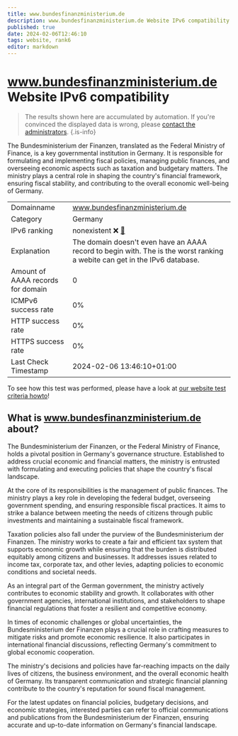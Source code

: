 ```yaml
---
title: www.bundesfinanzministerium.de
description: www.bundesfinanzministerium.de Website IPv6 compatibility
published: true
date: 2024-02-06T12:46:10
tags: website, rank6
editor: markdown
---
```


# www.bundesfinanzministerium.de Website IPv6 compatibility

> The results shown here are accumulated by automation. If you're convinced the displayed data is wrong, please [contact the administrators](/howto/chat). 
{.is-info}

The Bundesministerium der Finanzen, translated as the Federal Ministry of Finance, is a key governmental institution in Germany. It is responsible for formulating and implementing fiscal policies, managing public finances, and overseeing economic aspects such as taxation and budgetary matters. The ministry plays a central role in shaping the country's financial framework, ensuring fiscal stability, and contributing to the overall economic well-being of Germany.


|   |   |
| - | - |
| Domainname | www.bundesfinanzministerium.de
| Category | Germany |
| IPv6 ranking | nonexistent :x: [🔗](/howto/ranking) |
| Explanation | The domain doesn't even have an AAAA record to begin with. The is the worst ranking a webite can get in the IPv6 database. |
| Amount of AAAA records for domain | 0 |
| ICMPv6 success rate | 0%|
| HTTP success rate | 0% |
| HTTPS success rate | 0% |
| Last Check Timestamp | 2024-02-06 13:46:10+01:00 |

To see how this test was performed, please have a look at [our website test criteria howto](/howto/testcriteria/website)!


## What is www.bundesfinanzministerium.de about?
The Bundesministerium der Finanzen, or the Federal Ministry of Finance, holds a pivotal position in Germany's governance structure. Established to address crucial economic and financial matters, the ministry is entrusted with formulating and executing policies that shape the country's fiscal landscape.

At the core of its responsibilities is the management of public finances. The ministry plays a key role in developing the federal budget, overseeing government spending, and ensuring responsible fiscal practices. It aims to strike a balance between meeting the needs of citizens through public investments and maintaining a sustainable fiscal framework.

Taxation policies also fall under the purview of the Bundesministerium der Finanzen. The ministry works to create a fair and efficient tax system that supports economic growth while ensuring that the burden is distributed equitably among citizens and businesses. It addresses issues related to income tax, corporate tax, and other levies, adapting policies to economic conditions and societal needs.

As an integral part of the German government, the ministry actively contributes to economic stability and growth. It collaborates with other government agencies, international institutions, and stakeholders to shape financial regulations that foster a resilient and competitive economy.

In times of economic challenges or global uncertainties, the Bundesministerium der Finanzen plays a crucial role in crafting measures to mitigate risks and promote economic resilience. It also participates in international financial discussions, reflecting Germany's commitment to global economic cooperation.

The ministry's decisions and policies have far-reaching impacts on the daily lives of citizens, the business environment, and the overall economic health of Germany. Its transparent communication and strategic financial planning contribute to the country's reputation for sound fiscal management.

For the latest updates on financial policies, budgetary decisions, and economic strategies, interested parties can refer to official communications and publications from the Bundesministerium der Finanzen, ensuring accurate and up-to-date information on Germany's financial landscape.


